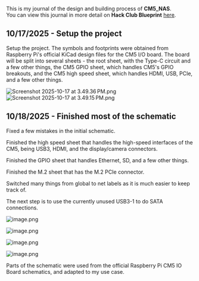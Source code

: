 <!--
  ===================    !!READ THIS NOTICE!!   ====================
  DO NOT edit this file manually. Your changes WILL BE OVERWRITTEN!
  This journal is auto generated and updated by Hack Club Blueprint.
  To edit this file, please edit your journal entries on Blueprint.
  ==================================================================
-->

This is my journal of the design and building process of **CM5_NAS**.  
You can view this journal in more detail on **Hack Club Blueprint** [here](https://blueprint.hackclub.com/projects/558).


## 10/17/2025 - Setup the project  

Setup the project. The symbols and footprints were obtained from Raspberry Pi's official KiCad design files for the CM5 I/O board. The board will be split into several sheets - the root sheet, with the Type-C circuit and a few other things, the CM5 GPIO sheet, which handles CM5's GPIO breakouts, and the CM5 high speed sheet, which handles HDMI, USB, PCIe, and a few other things.

![Screenshot 2025-10-17 at 3.49.36 PM.png](https://blueprint.hackclub.com/user-attachments/blobs/proxy/eyJfcmFpbHMiOnsiZGF0YSI6MjU4NCwicHVyIjoiYmxvYl9pZCJ9fQ==--e9bd04d8dbb8c57484afdf8bc60e36de68e19e41/Screenshot%202025-10-17%20at%203.49.36%E2%80%AFPM.png)
![Screenshot 2025-10-17 at 3.49.15 PM.png](https://blueprint.hackclub.com/user-attachments/blobs/proxy/eyJfcmFpbHMiOnsiZGF0YSI6MjU4MywicHVyIjoiYmxvYl9pZCJ9fQ==--6b5d257a05965325e3cb0cd51f269d22fd772d94/Screenshot%202025-10-17%20at%203.49.15%E2%80%AFPM.png)
  

## 10/18/2025 - Finished most of the schematic  

Fixed a few mistakes in the initial schematic.

Finished the high speed sheet that handles the high-speed interfaces of the CM5, being USB3, HDMI, and the display/camera connectors.

Finished the GPIO sheet that handles Ethernet, SD, and a few other things.

Finished the M.2 sheet that has the M.2 PCIe connector.

Switched many things from global to net labels as it is much easier to keep track of.

The next step is to use the currently unused USB3-1 to do SATA connections.

![image.png](https://blueprint.hackclub.com/user-attachments/blobs/proxy/eyJfcmFpbHMiOnsiZGF0YSI6MjgyNywicHVyIjoiYmxvYl9pZCJ9fQ==--1d89320aa26a2705348e8035a8206527b896a3eb/image.png)

![image.png](https://blueprint.hackclub.com/user-attachments/blobs/proxy/eyJfcmFpbHMiOnsiZGF0YSI6MjgyOCwicHVyIjoiYmxvYl9pZCJ9fQ==--0b63127838d642cf131e7f33a4d95474104c6882/image.png)

![image.png](https://blueprint.hackclub.com/user-attachments/blobs/proxy/eyJfcmFpbHMiOnsiZGF0YSI6MjgyOSwicHVyIjoiYmxvYl9pZCJ9fQ==--af28b625abbaf931fc00ed50b5cf87bff86e7fb4/image.png)

![image.png](https://blueprint.hackclub.com/user-attachments/blobs/proxy/eyJfcmFpbHMiOnsiZGF0YSI6MjgzMCwicHVyIjoiYmxvYl9pZCJ9fQ==--4acf9f229306f64bb38841361420361b2f92a1eb/image.png)

Parts of the schematic were used from the official Raspberry Pi CM5 IO Board schematics, and adapted to my use case.  

